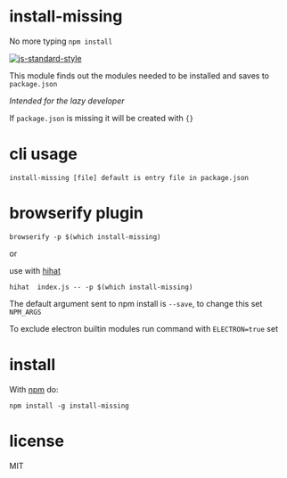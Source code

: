 # install-missing

No more typing ```npm install```

[![js-standard-style](https://cdn.rawgit.com/feross/standard/master/badge.svg)](https://github.com/feross/standard)

This module finds out the modules needed to be installed and saves to
`package.json`

*Intended for the lazy developer*

If `package.json` is missing it will be created with `{}`

# cli usage
```
install-missing [file] default is entry file in package.json
```

# browserify plugin
```
browserify -p $(which install-missing)
```

or

use with [hihat](https://github.com/Jam3/hihat)

```
hihat  index.js -- -p $(which install-missing)
```

The default argument sent to npm install is ```--save```, 
to change this set ```NPM_ARGS```

To exclude electron builtin modules run command with ```ELECTRON=true``` set

# install

With [npm](https://npmjs.org) do:

```
npm install -g install-missing
```

# license

MIT
